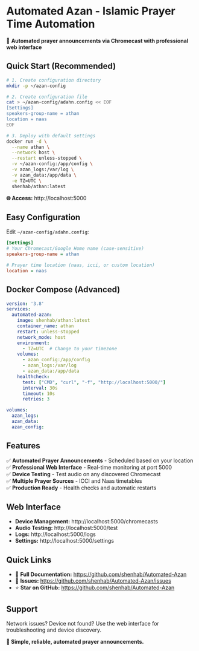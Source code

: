 # Automated Azan - Islamic Prayer Time Automation

🕌 **Automated prayer announcements via Chromecast with professional web interface**

## Quick Start (Recommended)

```bash
# 1. Create configuration directory
mkdir -p ~/azan-config

# 2. Create configuration file
cat > ~/azan-config/adahn.config << EOF
[Settings]
speakers-group-name = athan
location = naas
EOF

# 3. Deploy with default settings
docker run -d \
  --name athan \
  --network host \
  --restart unless-stopped \
  -v ~/azan-config:/app/config \
  -v azan_logs:/var/log \
  -v azan_data:/app/data \
  -e TZ=UTC \
  shenhab/athan:latest
```

**🌐 Access:** http://localhost:5000

## Easy Configuration

Edit `~/azan-config/adahn.config`:
```ini
[Settings]
# Your Chromecast/Google Home name (case-sensitive)
speakers-group-name = athan

# Prayer time location (naas, icci, or custom location)
location = naas
```

## Docker Compose (Advanced)

```yaml
version: '3.8'
services:
  automated-azan:
    image: shenhab/athan:latest
    container_name: athan
    restart: unless-stopped
    network_mode: host
    environment:
      - TZ=UTC  # Change to your timezone
    volumes:
      - azan_config:/app/config
      - azan_logs:/var/log
      - azan_data:/app/data
    healthcheck:
      test: ["CMD", "curl", "-f", "http://localhost:5000/"]
      interval: 30s
      timeout: 10s
      retries: 3

volumes:
  azan_logs:
  azan_data:
  azan_config:
```

## Features

✅ **Automated Prayer Announcements** - Scheduled based on your location  
✅ **Professional Web Interface** - Real-time monitoring at port 5000  
✅ **Device Testing** - Test audio on any discovered Chromecast  
✅ **Multiple Prayer Sources** - ICCI and Naas timetables  
✅ **Production Ready** - Health checks and automatic restarts  

## Web Interface

- **Device Management:** http://localhost:5000/chromecasts
- **Audio Testing:** http://localhost:5000/test  
- **Logs:** http://localhost:5000/logs
- **Settings:** http://localhost:5000/settings

## Quick Links

- 📖 **Full Documentation:** https://github.com/shenhab/Automated-Azan
- 🐛 **Issues:** https://github.com/shenhab/Automated-Azan/issues
- ⭐ **Star on GitHub:** https://github.com/shenhab/Automated-Azan

## Support

Network issues? Device not found? Use the web interface for troubleshooting and device discovery.

**🕌 Simple, reliable, automated prayer announcements.**
